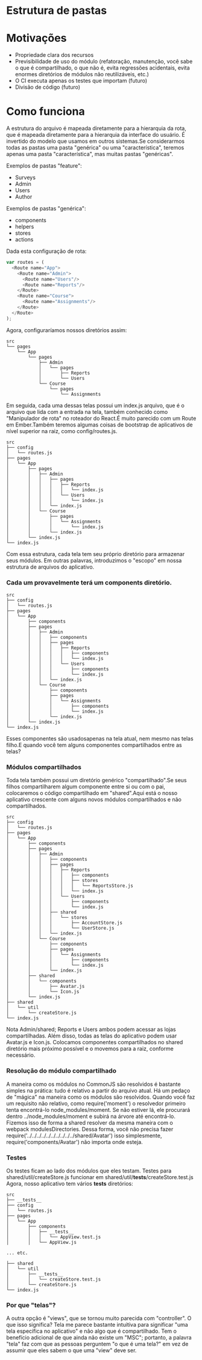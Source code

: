 # Estrutura de pastas


# Motivações
- Propriedade clara dos recursos
- Previsibilidade de uso do módulo (refatoração, manutenção, você sabe o que é compartilhado, o que não é, evita regressões acidentais, evita enormes diretórios de módulos não reutilizáveis, etc.)
- O CI executa apenas os testes que importam (futuro)
- Divisão de código (futuro)


# Como funciona
A estrutura do arquivo é mapeada diretamente para a hierarquia da rota, que é mapeada diretamente para a hierarquia da interface do usuário.
É invertido do modelo que usamos em outros sistemas.Se considerarmos todas as pastas uma pasta "genérica" ou uma "característica", teremos apenas uma pasta "característica", mas muitas pastas "genéricas".

Exemplos de pastas "feature":

- Surveys
- Admin
- Users
- Author



Exemplos de pastas "genérica":

- components
- helpers
- stores
- actions



Dada esta configuração de rota:

```js
var routes = (
  <Route name="App">
    <Route name="Admin">
      <Route name="Users"/>
      <Route name="Reports"/>
    </Route>
    <Route name="Course">
      <Route name="Assignments"/>
    </Route>
  </Route>
);
```





Agora, configuraríamos nossos diretórios assim:

```
src
└── pages
    └── App
        └── pages
            ├── Admin
            │   └── pages
            │       ├── Reports
            │       └── Users
            └── Course
                └── pages
                    └── Assignments
```

Em seguida, cada uma dessas telas possui um index.js arquivo, que é o arquivo que lida com a entrada na tela, também conhecido como "Manipulador de rota" no roteador do React.É muito parecido com um Route em Ember.Também teremos algumas coisas de bootstrap de aplicativos de nível superior na raiz, como config/routes.js.

```
src
├── config
│   └── routes.js
├── pages
│   └── App
│       ├── pages
│       │   ├── Admin
│       │   │   ├── pages
│       │   │   │   ├── Reports
│       │   │   │   │   └── index.js
│       │   │   │   └── Users
│       │   │   │       └── index.js
│       │   │   └── index.js
│       │   └── Course
│       │       ├── pages
│       │       │   └── Assignments
│       │       │       └── index.js
│       │       └── index.js
│       └── index.js
└── index.js
```








Com essa estrutura, cada tela tem seu próprio diretório para armazenar seus módulos. Em outras palavras, introduzimos o "escopo" em nossa estrutura de arquivos do aplicativo.
### Cada um provavelmente terá um components diretório.

```
src
├── config
│   └── routes.js
├── pages
│   └── App
│       ├── components
│       ├── pages
│       │   ├── Admin
│       │   │   ├── components
│       │   │   ├── pages
│       │   │   │   ├── Reports
│       │   │   │   │   ├── components
│       │   │   │   │   └── index.js
│       │   │   │   └── Users
│       │   │   │       ├── components
│       │   │   │       └── index.js
│       │   │   └── index.js
│       │   └── Course
│       │       ├── components
│       │       ├── pages
│       │       │   └── Assignments
│       │       │       ├── components
│       │       │       └── index.js
│       │       └── index.js
│       └── index.js
└── index.js
```





Esses componentes são usadosapenas na tela atual, nem mesmo nas telas filho.E quando você tem alguns componentes compartilhados entre as telas?


### Módulos compartilhados

Toda tela também possui um diretório genérico "compartilhado".Se seus filhos compartilharem algum componente entre si ou com o pai, colocaremos o código compartilhado em "shared".Aqui está o nosso aplicativo crescente com alguns novos módulos compartilhados e não compartilhados.


```
src
├── config
│   └── routes.js
├── pages
│   └── App
│       ├── components
│       ├── pages
│       │   ├── Admin
│       │   │   ├── components
│       │   │   ├── pages
│       │   │   │   ├── Reports
│       │   │   │   │   ├── components
│       │   │   │   │   ├── stores
│       │   │   │   │   │   └── ReportsStore.js
│       │   │   │   │   └── index.js
│       │   │   │   └── Users
│       │   │   │       ├── components
│       │   │   │       └── index.js
│       │   │   ├── shared
│       │   │   │   └── stores
│       │   │   │       ├── AccountStore.js
│       │   │   │       └── UserStore.js
│       │   │   └── index.js
│       │   └── Course
│       │       ├── components
│       │       ├── pages
│       │       │   └── Assignments
│       │       │       ├── components
│       │       │       └── index.js
│       │       └── index.js
│       ├── shared
│       │   └── components
│       │       ├── Avatar.js
│       │       └── Icon.js
│       └── index.js
├── shared
│   └── util
│       └── createStore.js
└── index.js
```


Nota Admin/shared; Reports e Users ambos podem acessar as lojas compartilhadas. 
Além disso, todas as telas do aplicativo podem usar Avatar.js e Icon.js.
Colocamos componentes compartilhados no shared diretório mais próximo possível e o movemos para a raiz, conforme necessário.






### Resolução do módulo compartilhado

A maneira como os módulos no CommonJS são resolvidos é bastante simples na prática: tudo é relativo a partir do arquivo atual.
Há um pedaço de "mágica" na maneira como os módulos são resolvidos. Quando você faz um requisito não relativo, como require('moment') o resolvedor primeiro tenta encontrá-lo node_modules/moment. Se não estiver lá, ele procurará dentro ../node_modules/moment e subirá na árvore até encontrá-lo.
Fizemos isso de forma a shared resolver da mesma maneira com o webpack modulesDirectories. 
Dessa forma, você não precisa fazer require('../../../../../../../../../../shared/Avatar') isso simplesmente, require('components/Avatar') não importa onde esteja.

### Testes

Os testes ficam ao lado dos módulos que eles testam.
Testes para shared/util/createStore.js funcionar em shared/util/__tests__/createStore.test.js
Agora, nosso aplicativo tem vários __tests__ diretórios:


```
src
├── __tests__
├── config
│   └── routes.js
├── pages
│   └── App
│       ├── components
│       │   ├── __tests__
│       │   │   └── AppView.test.js
│       │   └── AppView.js

... etc.

├── shared
│   └── util
│       ├── __tests__
│       │   └── createStore.test.js
│       └── createStore.js
└── index.js
```




### Por que "telas"?
A outra opção é "views", que se tornou muito parecida com "controller". 
O que isso significa?
Tela me parece bastante intuitiva para significar "uma tela específica no aplicativo" e não algo que é compartilhado.
Tem o benefício adicional de que ainda não existe um "MSC"; portanto, a palavra "tela" faz com que as pessoas perguntem "o que é uma tela?" em vez de assumir que eles sabem o que uma "view" deve ser.


